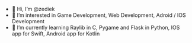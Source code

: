 - 👋 Hi, I’m @zediek
- 👀 I’m interested in Game Development, Web Development, Adroid / IOS Development
- 🌱 I’m currently learning Raylib in C, Pygame and Flask in Python, IOS app for Swift, Android app for Kotlin

<!---
zediek/zediek is a ✨ special ✨ repository because its `README.md` (this file) appears on your GitHub profile.
You can click the Preview link to take a look at your changes.
--->
